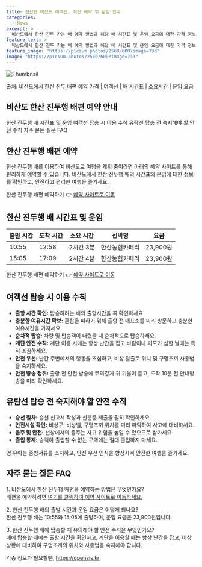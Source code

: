 ```yaml
---
title: 한산한 비산도 여객선, 최신 예약 및 운임 안내
categories:
  - News
excerpt: >
  비산도에서 한산 진두 가는 배 예약 방법과 해당 배 시간표 및 운임 요금에 대한 가격 정보를 안내 드리겠습니다. 안전하고 재밋는 한산 진두행 여행을 위해 아래 정보 참고하시기 바랍니다. 한산 진두행 배편 예약하기 👈 클릭비산도에서 한산 진두행 배 시간표출발 시간도착 시간소요 시간선박명요금10:5512:582시간 3분한산농협카페리23,900원15:0517:092시간 4분한산농협카페리23,900원한산 진두행 배편 예약하기 👈 클릭비산도에서 한산 진두행 여객선 탑승 시 이용수칙여객선 탑승을 위한 중요한 수칙을 반드시 숙지해주세요. 1) 출항 시간 확인 - 탑승하려는 배의 출항시간을 꼭 확인하세요. 2) 충분한 여유시간 확보 - 혼잡을 피하기 위해 출항 전 매표소를 미리 방문하고 충분한 여유시간을 가지세요. 3..
feature_text: >
  비산도에서 한산 진두 가는 배 예약 방법과 해당 배 시간표 및 운임 요금에 대한 가격 정보를 안내 드리겠습니다. 안전하고 재밋는 한산 진두행 여행을 위해 아래 정보 참고하시기 바랍니다. 한산 진두행 배편 예약하기 👈 클릭비산도에서 한산 진두행 배 시간표출발 시간도착 시간소요 시간선박명요금10:5512:582시간 3분한산농협카페리23,900원15:0517:092시간 4분한산농협카페리23,900원한산 진두행 배편 예약하기 👈 클릭비산도에서 한산 진두행 여객선 탑승 시 이용수칙여객선 탑승을 위한 중요한 수칙을 반드시 숙지해주세요. 1) 출항 시간 확인 - 탑승하려는 배의 출항시간을 꼭 확인하세요. 2) 충분한 여유시간 확보 - 혼잡을 피하기 위해 출항 전 매표소를 미리 방문하고 충분한 여유시간을 가지세요. 3..
feature_image: "https://picsum.photos/2560/600?image=733"
image: "https://picsum.photos/2560/600?image=733"
---
```


![Thumbnail](https://img1.daumcdn.net/thumb/R800x0/?scode=mtistory2&fname=https%3A%2F%2Fblog.kakaocdn.net%2Fdn%2Fbcp2Fa%2FbtsHB7wNU9T%2F8hBKKkKwqWfapiYCRgkg61%2Fimg.webp)

<p>출처: <a href="https://opensis.kr/entry/%EB%B9%84%EC%82%B0%EB%8F%84%EC%97%90%EC%84%9C-%ED%95%9C%EC%82%B0-%EC%A7%84%EB%91%90-%EB%B0%B0%ED%8E%B8-%EC%98%88%EC%95%BD-%EA%B0%80%EA%B2%A9-%EC%97%AC%EA%B0%9D%EC%84%A0-%EB%B0%B0-%EC%8B%9C%EA%B0%84%ED%91%9C-%EC%86%8C%EC%9A%94%EC%8B%9C%EA%B0%84-%EC%9A%B4%EC%9E%84-%EC%9A%94%EA%B8%88" rel="dofollow">비산도에서 한산 진두 배편 예약 가격 | 여객선 | 배 시간표 | 소요시간 | 운임 요금</a> </p>

## 비산도 한산 진두행 배편 예약 안내

한산 진두행 배 시간표 및 운임   여객선 탑승 시 이용 수칙   유람선 탑승 전 숙지해야 할 안전 수칙   자주 묻는 질문 FAQ

## **한산 진두행 배편 예약**

한산 진두행 배를 이용하여 비산도로 여행을 계획 중이라면 아래의 예약 사이트를 통해 편리하게 예약할 수 있습니다. 비산도에서 한산 진두행
배의 시간표와 운임에 대한 정보를 확인하고, 안전하고 편리한 여행을 즐기세요.

한산 진두행 배편 예약하기 👉 [예약 사이트로 이동](https://example.com/reservation)

## **한산 진두행 배 시간표 및 운임**

**출발 시간** | **도착 시간** | **소요 시간** | **선박명** | **요금**  
---|---|---|---|---  
10:55 | 12:58 | 2시간 3분 | 한산농협카페리 | 23,900원  
15:05 | 17:09 | 2시간 4분 | 한산농협카페리 | 23,900원  
  
한산 진두행 배편 예약하기 👉 [예약 사이트로 이동](https://example.com/reservation)

## **여객선 탑승 시 이용 수칙**

  * **출항 시간 확인:** 탑승하려는 배의 출항시간을 꼭 확인하세요.
  * **충분한 여유시간 확보:** 혼잡을 피하기 위해 출항 전 매표소를 미리 방문하고 충분한 여유시간을 가지세요.
  * **순차적 탑승:** 차량 및 탑승객이 내렸을 때 순차적으로 탑승하세요.
  * **계단 안전 수칙:** 계단 이용 시에는 항상 난간을 잡고 바람이나 파도가 심한 날에는 특히 조심하세요.
  * **안전 우선:** 난간 주변에서의 행동을 조심하고, 비상 탈출로 위치 및 구명조끼 사용법을 숙지하세요.
  * **안전 방송 청취:** 출항 전 안전 방송에 주의깊게 귀 기울여 듣고, 도착 10분 전 안내방송을 미리 확인하세요.

## **유람선 탑승 전 숙지해야 할 안전 수칙**

  * **승선 절차:** 승선 신고서 작성과 신분증 제출을 필히 확인하세요.
  * **안전시설 확인:** 비상구, 비상벨, 구명조끼 위치를 미리 파악하여 사고에 대비하세요.
  * **음주 및 안전:** 선상에서의 음주는 사고 위험을 높일 수 있으므로 삼가세요.
  * **출입 통제:** 승객이 출입할 수 없는 구역에는 절대 출입하지 마세요.

영·유아는 증빙서류를 소지하고, 안전 우선 인식을 향상시켜 안전한 여행을 즐기세요.

## **자주 묻는 질문 FAQ**

1\. 비산도에서 한산 진두행 배편을 예약하는 방법은 무엇인가요?  
배편을 예약하려면 [여기를 클릭하여 예약 사이트로 이동하세요.](https://example.com/reservation)

2\. 한산 진두행 배의 출발 시간과 운임 요금은 어떻게 되나요?  
한산 진두행 배는 10:55와 15:05에 출발하며, 운임 요금은 23,900원입니다.

3\. 한산 진두행 배에 탑승할 때 유의해야 할 안전 수칙은 무엇인가요?  
배에 탑승할 때에는 출항 시간을 확인하고, 계단을 이용할 때는 항상 난간을 잡고, 비상상황에 대비하여 구명조끼의 위치와 사용법을 숙지해야
합니다.

 

각종 정보가 필요할땐, <a href="https://opensis.kr" rel="dofollow">https://opensis.kr</a>


